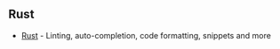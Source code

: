 ## Rust

-   [Rust](https://marketplace.visualstudio.com/items?itemName=rust-lang.rust) - Linting, auto-completion, code formatting, snippets and more